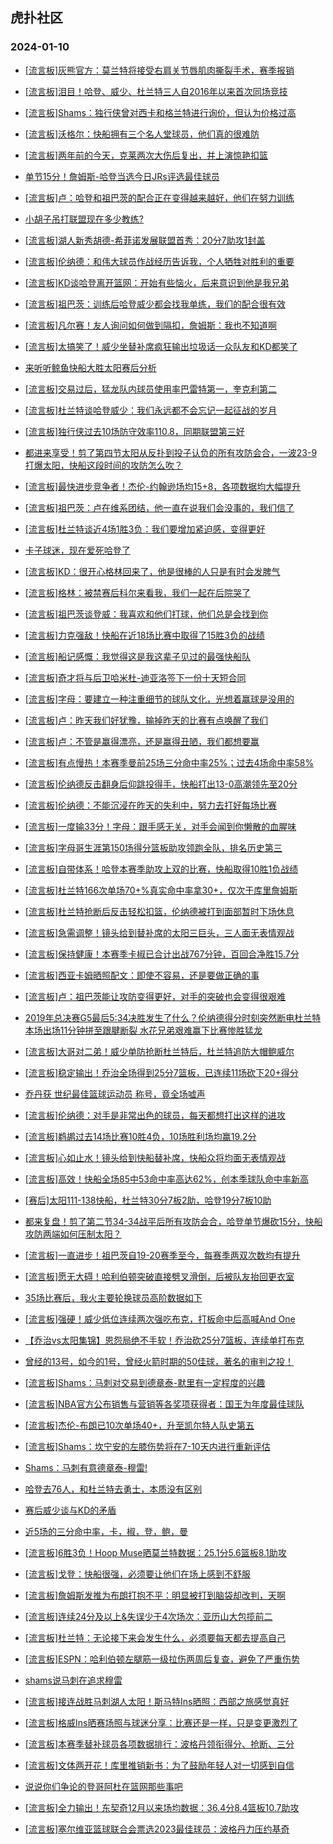 ## 虎扑社区 
### 2024-01-10

+ [[流言板]灰熊官方：莫兰特将接受右肩关节唇肌肉撕裂手术，赛季报销](https://bbs.hupu.com/624146845.html)

+ [[流言板]泪目！哈登、威少、杜兰特三人自2016年以来首次同场竞技](https://bbs.hupu.com/624158288.html)

+ [[流言板]Shams：独行侠曾对西卡和格兰特进行询价，但认为价格过高](https://bbs.hupu.com/624158845.html)

+ [[流言板]沃格尔：快船拥有三个名人堂球员，他们真的很难防](https://bbs.hupu.com/624157271.html)

+ [[流言板]两年前的今天，克莱两次大伤后复出，并上演惊艳扣篮](https://bbs.hupu.com/624160185.html)

+ [单节15分！詹姆斯-哈登当选今日JRs评选最佳球员](https://bbs.hupu.com/624155221.html)

+ [[流言板]卢：哈登和祖巴茨的配合正在变得越来越好，他们在努力训练](https://bbs.hupu.com/624159270.html)

+ [小胡子吊打联盟现在多少教练?](https://bbs.hupu.com/624154019.html)

+ [[流言板]湖人新秀胡德-希菲诺发展联盟首秀：20分7助攻1封盖](https://bbs.hupu.com/624155218.html)

+ [[流言板]伦纳德：和伟大球员作战经历告诉我，个人牺牲对胜利的重要](https://bbs.hupu.com/624160141.html)

+ [[流言板]KD谈哈登离开篮网：开始有些恼火，后来意识到他是我兄弟](https://bbs.hupu.com/624154077.html)

+ [[流言板]祖巴茨：训练后哈登威少都会找我单练，我们的配合很有效](https://bbs.hupu.com/624157072.html)

+ [[流言板]凡尔赛！友人询问如何做到隔扣，詹姆斯：我也不知道啊](https://bbs.hupu.com/624154526.html)

+ [[流言板]太搞笑了！威少坐替补席疯狂输出垃圾话一众队友和KD都笑了](https://bbs.hupu.com/624152857.html)

+ [来听听鲸鱼快船大胜太阳赛后分析](https://bbs.hupu.com/624154555.html)

+ [[流言板]交易过后，猛龙队内球员使用率巴雷特第一，奎克利第二](https://bbs.hupu.com/624159890.html)

+ [[流言板]杜兰特谈哈登威少：我们永远都不会忘记一起征战的岁月](https://bbs.hupu.com/624153352.html)

+ [[流言板]独行侠过去10场防守效率110.8，同期联盟第三好](https://bbs.hupu.com/624158409.html)

+ [都进来享受！剪了第四节太阳从反扑到投子认负的所有攻防会合，一波23-9打爆太阳，快船这段时间的攻防怎么吹？](https://bbs.hupu.com/624156635.html)

+ [[流言板]最快进步竞争者！杰伦-约翰逊场均15+8，各项数据均大幅提升](https://bbs.hupu.com/624159949.html)

+ [[流言板]祖巴茨：卢在维系团结，他一直在说我们会没事的，我们信了](https://bbs.hupu.com/624158484.html)

+ [[流言板]杜兰特谈近4场1胜3负：我们要增加紧迫感，变得更好](https://bbs.hupu.com/624157860.html)

+ [卡子球迷，现在爱死哈登了](https://bbs.hupu.com/624157944.html)

+ [[流言板]KD：很开心格林回来了，他是很棒的人只是有时会发脾气](https://bbs.hupu.com/624152948.html)

+ [[流言板]格林：被禁赛后科尔来看我，我们一起在后院哭了](https://bbs.hupu.com/624143552.html)

+ [[流言板]祖巴茨谈登威：我喜欢和他们打球，他们总是会找到你](https://bbs.hupu.com/624152927.html)

+ [[流言板]力克强敌！快船在近18场比赛中取得了15胜3负的战绩](https://bbs.hupu.com/624151612.html)

+ [[流言板]船记感慨：我觉得这是我这辈子见过的最强快船队](https://bbs.hupu.com/624152147.html)

+ [[流言板]奇才将与后卫哈米杜-迪亚洛签下一份十天短合同](https://bbs.hupu.com/624159466.html)

+ [[流言板]字母：要建立一种注重细节的球队文化，光想着赢球是没用的](https://bbs.hupu.com/624159254.html)

+ [[流言板]卢：昨天我们好犹豫，输掉昨天的比赛有点唤醒了我们](https://bbs.hupu.com/624152519.html)

+ [[流言板]卢：不管是赢得漂亮，还是赢得丑陋，我们都想要赢](https://bbs.hupu.com/624157457.html)

+ [[流言板]有点慢热！本赛季曼前25场三分命中率25%；过去4场命中率58%](https://bbs.hupu.com/624153622.html)

+ [[流言板]伦纳德反击翻身后仰跳投得手，快船打出13-0高潮领先至20分](https://bbs.hupu.com/624150793.html)

+ [[流言板]伦纳德：不能沉浸在昨天的失利中，努力去打好每场比赛](https://bbs.hupu.com/624159938.html)

+ [[流言板]一度输33分！字母：跟手感无关，对手会闻到你懒散的血腥味](https://bbs.hupu.com/624158161.html)

+ [[流言板]字母哥生涯第150场得分篮板助攻领跑全队，排名历史第三](https://bbs.hupu.com/624159451.html)

+ [[流言板]自带体系！哈登本赛季助攻上双的比赛，快船取得10胜1负战绩](https://bbs.hupu.com/624152734.html)

+ [[流言板]杜兰特166次单场70+%真实命中率拿30+，仅次于库里詹姆斯](https://bbs.hupu.com/624153635.html)

+ [[流言板]杜兰特抢断后反击轻松扣篮，伦纳德被打到面部暂时下场休息](https://bbs.hupu.com/624151001.html)

+ [[流言板]急需调整！镜头给到替补席的太阳三巨头，三人面无表情观战](https://bbs.hupu.com/624151420.html)

+ [[流言板]保持健康！本赛季卡椒已合计出战767分钟，百回合净胜15.7分](https://bbs.hupu.com/624153892.html)

+ [[流言板]西亚卡姆晒照配文：即使不容易，还是要做正确的事](https://bbs.hupu.com/624160030.html)

+ [[流言板]卢：祖巴茨能让攻防变得更好，对手的突破也会变得很艰难](https://bbs.hupu.com/624158995.html)

+ [2019年总决赛G5最后5:34决胜发生了什么？伦纳德得分时刻突然断电杜兰特本场出场11分钟拼至跟腱断裂 水花兄弟艰难赢下比赛惨胜猛龙](https://bbs.hupu.com/624153061.html)

+ [[流言板]大哥对二弟！威少单防抢断杜兰特后，杜兰特追防大帽鲍威尔](https://bbs.hupu.com/624150129.html)

+ [[流言板]稳定输出！乔治全场得到25分7篮板，已连续11场砍下20+得分](https://bbs.hupu.com/624153702.html)

+ [乔丹获 世纪最佳篮球运动员 称号，竟全场嘘声](https://bbs.hupu.com/624154638.html)

+ [[流言板]伦纳德：对手是非常出色的球员，每天都想打出这样的进攻](https://bbs.hupu.com/624157221.html)

+ [[流言板]鹈鹕过去14场比赛10胜4负，10场胜利场均赢19.2分](https://bbs.hupu.com/624159812.html)

+ [[流言板]心如止水！镜头给到快船替补席，快船众将均面无表情观战](https://bbs.hupu.com/624151521.html)

+ [[流言板]高效！快船全场85中53命中率高达62%，创本季球队命中率新高](https://bbs.hupu.com/624153766.html)

+ [[赛后]太阳111-138快船，杜兰特30分7板2助，哈登19分7板10助](https://bbs.hupu.com/624151653.html)

+ [都来复盘！剪了第二节34-34战平后所有攻防会合，哈登单节爆砍15分，快船攻防两端如何压制太阳？](https://bbs.hupu.com/624154601.html)

+ [[流言板]一直进步！祖巴茨自19-20赛季至今，每赛季两双次数均有提升](https://bbs.hupu.com/624153836.html)

+ [[流言板]愿无大碍！哈利伯顿突破直接劈叉滑倒，后被队友抬回更衣室](https://bbs.hupu.com/624144552.html)

+ [35场比赛后，我火主要轮换球员高阶数据如下](https://bbs.hupu.com/624158612.html)

+ [[流言板]强硬！威少低位连续两次强吃布克，打板命中后高喊And One](https://bbs.hupu.com/624148261.html)

+ [【乔治vs太阳集锦】恩怨局绝不手软！乔治砍25分7篮板，连续单打布克](https://bbs.hupu.com/624152792.html)

+ [曾经的13号，如今的1号，曾经火箭时期的50佳球，著名的审判之投！](https://bbs.hupu.com/624158490.html)

+ [[流言板]Shams：马刺对交易到德章泰-默里有一定程度的兴趣](https://bbs.hupu.com/624160666.html)

+ [[流言板]NBA官方公布销售与营销等各奖项获得者：国王为年度最佳球队](https://bbs.hupu.com/624160804.html)

+ [[流言板]杰伦-布朗已10次单场40+，升至凯尔特人队史第五](https://bbs.hupu.com/624160646.html)

+ [[流言板]Shams：坎宁安的左膝伤势将在7-10天内进行重新评估](https://bbs.hupu.com/624160524.html)

+ [Shams：马刺有意德章泰-穆雷 ​​​!](https://bbs.hupu.com/624160504.html)

+ [哈登去76人，和杜兰特去勇士，本质没有区别](https://bbs.hupu.com/624160191.html)

+ [赛后威少谈与KD的矛盾](https://bbs.hupu.com/624155210.html)

+ [近5场的三分命中率，卡，椒，登，鲍，曼](https://bbs.hupu.com/624159204.html)

+ [[流言板]6胜3负！Hoop Muse晒莫兰特数据：25.1分5.6篮板8.1助攻](https://bbs.hupu.com/624160713.html)

+ [[流言板]戈登：快船很强，必须要让他们在场上感到不舒服](https://bbs.hupu.com/624160515.html)

+ [[流言板]詹姆斯发推为布朗打抱不平：明显被打到脑袋却改判，天啊](https://bbs.hupu.com/624161176.html)

+ [[流言板]连续24分及以上&失误少于4次场次：亚历山大包揽前二](https://bbs.hupu.com/624160565.html)

+ [[流言板]杜兰特：无论接下来会发生什么，必须要每天都去提高自己](https://bbs.hupu.com/624160358.html)

+ [[流言板]ESPN：哈利伯顿左腿筋一级拉伤两周后复查，避免了严重伤势](https://bbs.hupu.com/624161227.html)

+ [shams说马刺在追求穆雷](https://bbs.hupu.com/624160737.html)

+ [[流言板]接连战胜马刺湖人太阳！斯马特Ins晒照：西部之旅感觉真好](https://bbs.hupu.com/624161083.html)

+ [[流言板]格威Ins晒赛场照与球迷分享：比赛还是一样，只是变更激烈了](https://bbs.hupu.com/624160987.html)

+ [[流言板]本赛季替补球员各项数据排行：波格丹领衔得分、抢断、三分](https://bbs.hupu.com/624160743.html)

+ [[流言板]文体两开花！库里推销新书：为了鼓励年轻人对一切感到自信](https://bbs.hupu.com/624161525.html)

+ [说说你们争论的登哥阿杜在篮网那些事吧](https://bbs.hupu.com/624161055.html)

+ [[流言板]全力输出！东契奇12月以来场均数据：36.4分8.4篮板10.7助攻](https://bbs.hupu.com/624161485.html)

+ [[流言板]塞尔维亚篮球联合会票选2023最佳球员：波格丹力压约基奇](https://bbs.hupu.com/624161503.html)

